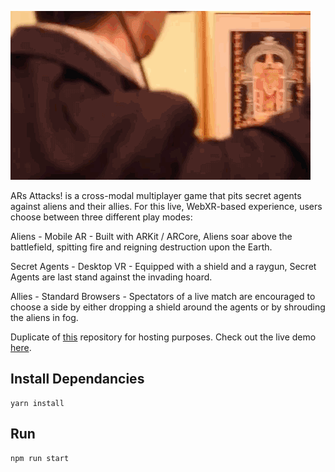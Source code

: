 ![Image of ARs Attacks](https://github.com/jerknose/ars-attacks/blob/master/server/static/images/arsattacksvideo.gif?raw=true)

ARs Attacks! is a cross-modal multiplayer game that pits secret agents against aliens and their allies. For this live, WebXR-based experience, users choose between three different play modes:

Aliens - Mobile AR - Built with ARKit / ARCore, Aliens soar above the battlefield, spitting fire and reigning destruction upon the Earth.

Secret Agents - Desktop VR - Equipped with a shield and a raygun, Secret Agents are last stand against the invading hoard.

Allies - Standard Browsers - Spectators of a live match are encouraged to choose a side by either dropping a shield around the agents or by shrouding the aliens in fog.

Duplicate of [this](https://github.com/quinn-madson/ars-attacks) repository for hosting purposes. Check out the live demo [here](https://reckless.technology/archive/ars-attacks/).

Install Dependancies
------------

    yarn install

Run
------------

    npm run start





